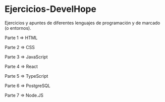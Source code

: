 ﻿# Ejercicios-DevelHope

Ejercicios y apuntes de diferentes lenguajes de programación y de marcado (o entornos).

Parte 1 => HTML

Parte 2 => CSS

Parte 3 => JavaScript

Parte 4 => React

Parte 5 => TypeScript

Parte 6 => PostgreSQL

Parte 7 => Node.JS